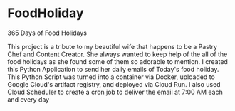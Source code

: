 # FoodHoliday
365 Days of Food Holidays

This project is a tribute to my beautiful wife that happens to be a Pastry Chef and Content Creator. She always wanted to keep help of the all of the food holidays as she found some of them so adorable to mention. I created this Python Application to send her daily emails of Today's food holiday. This Python Script was turned into a container via Docker, uploaded to Google Cloud's artifact registry, and deployed via Cloud Run. I also used Cloud Scheduler to create a cron job to deliver the email at 7:00 AM each and every day



